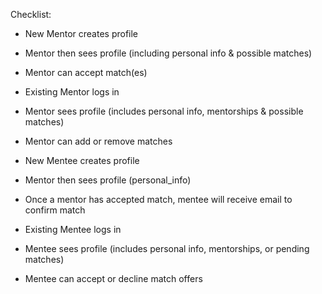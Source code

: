 Checklist:

- New Mentor creates profile
- Mentor then sees profile (including personal info & possible matches)
- Mentor can accept match(es)

- Existing Mentor logs in
- Mentor sees profile (includes personal info, mentorships & possible matches)
- Mentor can add or remove matches

- New Mentee creates profile
- Mentor then sees profile (personal_info)
- Once a mentor has accepted match, mentee will receive email to confirm match

- Existing Mentee logs in
- Mentee sees profile (includes personal info, mentorships, or pending matches)
- Mentee can accept or decline match offers
